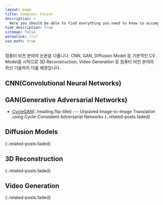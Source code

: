 ```yaml
---
layout: page
title: Computer Vision
description: >
  Here you should be able to find everything you need to know to accomplish the most common tasks when blogging with Hydejack.
hide_description: True
sitemap: false
permalink: /cv/
use_math: true
---
```


컴퓨터 비전 분야의 논문을 다룹니다. CNN, GAN, Diffusion Model 등 기본적인 CV Model을 시작으로 3D Reconstruction, Video Generation 등 컴퓨터 비전 분야의 최신 기술까지 다룰 예정입니다.

## CNN(Convolutional Neural Networks)

## GAN(Generative Adversarial Networks)
* [CycleGAN]{:.heading.flip-title} --- Unpaired Image-to-Image Translation using Cycle-Consistent Adversarial Networks
{:.related-posts.faded}

## Diffusion Models
{:.related-posts.faded}

## 3D Reconstruction
{:.related-posts.faded}

## Video Generation
{:.related-posts.faded}

[CycleGAN]: https://agency301.github.io/computer-vision/2023-07-30-Unpaired-Image-to-Image-Translation-using-Cycle-Consistent-Adversarial-Networks/
